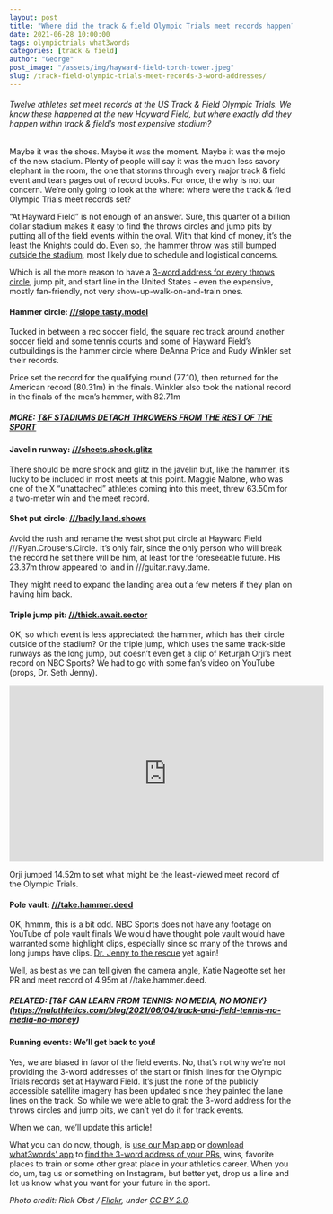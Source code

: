 ```yaml
---
layout: post
title: "Where did the track & field Olympic Trials meet records happen?"
date: 2021-06-28 10:00:00
tags: olympictrials what3words
categories: [track & field]
author: "George"
post_image: "/assets/img/hayward-field-torch-tower.jpeg"
slug: /track-field-olympic-trials-meet-records-3-word-addresses/
---
```

<h6>Twelve athletes set meet records at the US Track & Field Olympic Trials. We know these happened at the new Hayward Field, but where exactly did they happen within track & field’s most expensive stadium?</h6>

Maybe it was the shoes. Maybe it was the moment. Maybe it was the mojo of the new stadium. Plenty of people will say it was the much less savory elephant in the room, the one that storms through every major track & field event and tears pages out of record books. For once, the why is not our concern. We’re only going to look at the where: where were the track & field Olympic Trials meet records set?

“At Hayward Field” is not enough of an answer. Sure, this quarter of a billion dollar stadium makes it easy to find the throws circles and jump pits by putting all of the field events within the oval. With that kind of money, it’s the least the Knights could do. Even so, the [hammer throw was still bumped outside the stadium](https://www.hmmrmedia.com/2010/04/saving-the-hammer-throw/), most likely due to schedule and logistical concerns.

Which is all the more reason to have a [3-word address for every throws circle](https://nalathletics.com/blog/2020/11/12/expand-map-expand-athletics), jump pit, and start line in the United States - even the expensive, mostly fan-friendly, not very show-up-walk-on-and-train ones. 

#### Hammer circle: [///slope.tasty.model](https://what3words.com/slope.tasty.model)

Tucked in between a rec soccer field, the square rec track around another soccer field and some tennis courts and some of Hayward Field’s outbuildings is the hammer circle where DeAnna Price and Rudy Winkler set their records. 

Price set the record for the qualifying round (77.10), then returned for the American record (80.31m) in the finals. Winkler also took the national record in the finals of the men’s hammer, with 82.71m

##### MORE: [T&F STADIUMS DETACH THROWERS FROM THE REST OF THE SPORT](https://nalathletics.com/blog/2021/06/09/track-field-stadiums-detach-throwers)

#### Javelin runway: [///sheets.shock.glitz](https://what3words.com/sheets.shock.glitz)

There should be more shock and glitz in the javelin but, like the hammer, it’s lucky to be included in most meets at this point. Maggie Malone, who was one of the X “unattached” athletes coming into this meet, threw 63.50m for a two-meter win and the meet record.

#### Shot put circle: [///badly.land.shows](https://what3words.com/badly.land.shows)

Avoid the rush and rename the west shot put circle at Hayward Field ///Ryan.Crousers.Circle. It’s only fair, since the only person who will break the record he set there will be him, at least for the foreseeable future. His 23.37m throw appeared to land in ///guitar.navy.dame. 

They might need to expand the landing area out a few meters if they plan on having him back. 

#### Triple jump pit: [///thick.await.sector](https://what3words.com/thick.await.sector)

OK, so which event is less appreciated: the hammer, which has their circle outside of the stadium? Or the triple jump, which uses the same track-side runways as the long jump, but doesn’t even get a clip of Keturjah Orji’s meet record on NBC Sports? We had to go with some fan’s video on YouTube (props, Dr. Seth Jenny).

<iframe width="560" height="315" src="https://www.youtube.com/embed/Ie_-XVypTwg" title="YouTube video player" frameborder="0" allow="accelerometer; autoplay; clipboard-write; encrypted-media; gyroscope; picture-in-picture" allowfullscreen></iframe>

Orji jumped 14.52m to set what might be the least-viewed meet record of the Olympic Trials.

#### Pole vault: [///take.hammer.deed](https://what3words.com/take.hammer.deed)

OK, hmmm, this is a bit odd. NBC Sports does not have any footage on YouTube of pole vault finals We would have thought pole vault would have warranted some highlight clips, especially since so many of the throws and long jumps have clips. [Dr. Jenny to the rescue](https://www.youtube.com/channel/UCYqRE1r6eZZZjIE4iPwlsxQ) yet again!

Well, as best as we can tell given the camera angle, Katie Nageotte set her PR and meet record of 4.95m at //take.hammer.deed.

##### RELATED: [T&F CAN LEARN FROM TENNIS: NO MEDIA, NO MONEY}(https://nalathletics.com/blog/2021/06/04/track-and-field-tennis-no-media-no-money)

#### Running events: We’ll get back to you!

Yes, we are biased in favor of the field events. No, that’s not why we’re not providing the 3-word addresses of the start or finish lines for the Olympic Trials records set at Hayward Field. It’s just the none of the publicly accessible satellite imagery has been updated since they painted the lane lines on the track. So while we were able to grab the 3-word address for the throws circles and jump pits, we can’t yet do it for track events.

When we can, we’ll update this article!

What you can do now, though, is [use our Map app](https://nalathletics.com/map) or [download what3words’ app](https://what3words.com/products/what3words-app/) to [find the 3-word address of your PRs](https://nalathletics.com/blog/2020/10/02/find-better-place-throw-jump-run), wins, favorite places to train or some other great place in your athletics career. When you do, um, tag us or something on Instagram, but better yet, drop us a line and let us know what you want for your future in the sport. 

<em>Photo credit: Rick Obst / [Flickr](https://flic.kr/p/2jx44Rj), under [CC BY 2.0](https://creativecommons.org/licenses/by/2.0/).</em>


